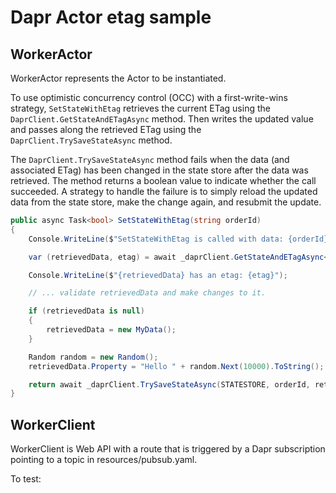 # Dapr Actor etag sample

## WorkerActor

WorkerActor represents the Actor to be instantiated.

To use optimistic concurrency control (OCC) with a first-write-wins strategy, `SetStateWithEtag` retrieves the current ETag using the `DaprClient.GetStateAndETagAsync` method. Then writes the updated value and passes along the retrieved ETag using the `DaprClient.TrySaveStateAsync` method.

The `DaprClient.TrySaveStateAsync` method fails when the data (and associated ETag) has been changed in the state store after the data was retrieved. The method returns a boolean value to indicate whether the call succeeded. A strategy to handle the failure is to simply reload the updated data from the state store, make the change again, and resubmit the update.

```csharp
public async Task<bool> SetStateWithEtag(string orderId)
{
    Console.WriteLine($"SetStateWithEtag is called with data: {orderId}");

    var (retrievedData, etag) = await _daprClient.GetStateAndETagAsync<MyData>(STATESTORE, orderId);

    Console.WriteLine($"{retrievedData} has an etag: {etag}");

    // ... validate retrievedData and make changes to it.

    if (retrievedData is null)
    {
        retrievedData = new MyData();
    }

    Random random = new Random();
    retrievedData.Property = "Hello " + random.Next(10000).ToString();

    return await _daprClient.TrySaveStateAsync(STATESTORE, orderId, retrievedData, etag); 
}
```

## WorkerClient

WorkerClient is Web API with a route that is triggered by a Dapr subscription pointing to a topic in resources/pubsub.yaml.

To test:

